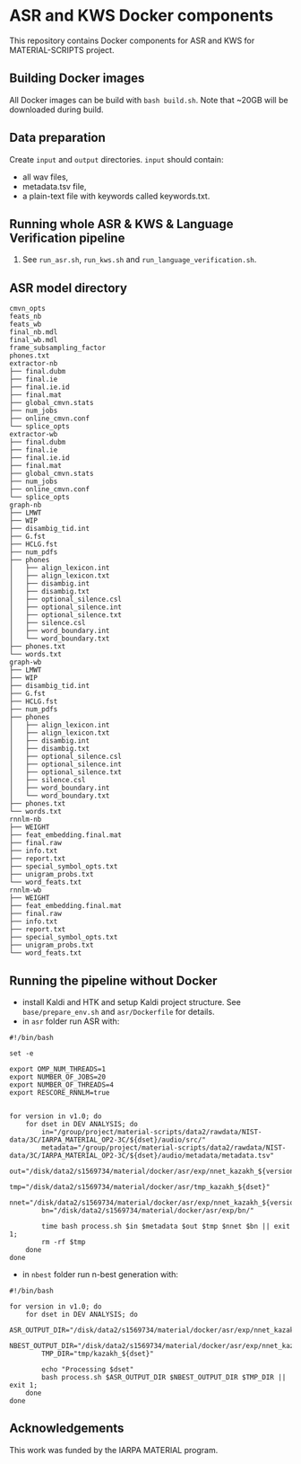 # ASR and KWS Docker components
This repository contains Docker components for ASR and KWS for MATERIAL-SCRIPTS project.

## Building Docker images
All Docker images can be build with ```bash build.sh```. Note that ~20GB will be downloaded during build.

## Data preparation
Create ```input``` and ```output``` directories. ```input``` should contain:
  * all wav files,
  * metadata.tsv file,
  * a plain-text file with keywords called keywords.txt.

## Running whole ASR & KWS & Language Verification pipeline
1. See ```run_asr.sh```, ```run_kws.sh``` and ```run_language_verification.sh```.

## ASR model directory
```
cmvn_opts
feats_nb
feats_wb
final_nb.mdl
final_wb.mdl
frame_subsampling_factor
phones.txt
extractor-nb
├── final.dubm
├── final.ie
├── final.ie.id
├── final.mat
├── global_cmvn.stats
├── num_jobs
├── online_cmvn.conf
└── splice_opts
extractor-wb
├── final.dubm
├── final.ie
├── final.ie.id
├── final.mat
├── global_cmvn.stats
├── num_jobs
├── online_cmvn.conf
└── splice_opts
graph-nb
├── LMWT
├── WIP
├── disambig_tid.int
├── G.fst
├── HCLG.fst
├── num_pdfs
├── phones
│   ├── align_lexicon.int
│   ├── align_lexicon.txt
│   ├── disambig.int
│   ├── disambig.txt
│   ├── optional_silence.csl
│   ├── optional_silence.int
│   ├── optional_silence.txt
│   ├── silence.csl
│   ├── word_boundary.int
│   └── word_boundary.txt
├── phones.txt
└── words.txt
graph-wb
├── LMWT
├── WIP
├── disambig_tid.int
├── G.fst
├── HCLG.fst
├── num_pdfs
├── phones
│   ├── align_lexicon.int
│   ├── align_lexicon.txt
│   ├── disambig.int
│   ├── disambig.txt
│   ├── optional_silence.csl
│   ├── optional_silence.int
│   ├── optional_silence.txt
│   ├── silence.csl
│   ├── word_boundary.int
│   └── word_boundary.txt
├── phones.txt
└── words.txt
rnnlm-nb
├── WEIGHT
├── feat_embedding.final.mat
├── final.raw
├── info.txt
├── report.txt
├── special_symbol_opts.txt
├── unigram_probs.txt
└── word_feats.txt
rnnlm-wb
├── WEIGHT
├── feat_embedding.final.mat
├── final.raw
├── info.txt
├── report.txt
├── special_symbol_opts.txt
├── unigram_probs.txt
└── word_feats.txt
```

## Running the pipeline without Docker
  * install Kaldi and HTK and setup Kaldi project structure. See ```base/prepare_env.sh``` and ```asr/Dockerfile``` for details.
  * in ```asr``` folder run ASR with:
```
#!/bin/bash

set -e

export OMP_NUM_THREADS=1
export NUMBER_OF_JOBS=20
export NUMBER_OF_THREADS=4
export RESCORE_RNNLM=true


for version in v1.0; do
    for dset in DEV ANALYSIS; do
        in="/group/project/material-scripts/data2/rawdata/NIST-data/3C/IARPA_MATERIAL_OP2-3C/${dset}/audio/src/"
        metadata="/group/project/material-scripts/data2/rawdata/NIST-data/3C/IARPA_MATERIAL_OP2-3C/${dset}/audio/metadata/metadata.tsv"
        out="/disk/data2/s1569734/material/docker/asr/exp/nnet_kazakh_${version}/${dset}"
        tmp="/disk/data2/s1569734/material/docker/asr/tmp_kazakh_${dset}"
        nnet="/disk/data2/s1569734/material/docker/asr/exp/nnet_kazakh_${version}/"
        bn="/disk/data2/s1569734/material/docker/asr/exp/bn/"

        time bash process.sh $in $metadata $out $tmp $nnet $bn || exit 1;
        rm -rf $tmp
    done
done
```
  * in ```nbest``` folder run n-best generation with:
```
#!/bin/bash

for version in v1.0; do
    for dset in DEV ANALYSIS; do
        ASR_OUTPUT_DIR="/disk/data2/s1569734/material/docker/asr/exp/nnet_kazakh_${version}/${dset}"
        NBEST_OUTPUT_DIR="/disk/data2/s1569734/material/docker/asr/exp/nnet_kazakh_${version}/${dset}"
        TMP_DIR="tmp/kazakh_${dset}"

        echo "Processing $dset"
        bash process.sh $ASR_OUTPUT_DIR $NBEST_OUTPUT_DIR $TMP_DIR || exit 1;
    done
done
```

## Acknowledgements
This work was funded by the IARPA MATERIAL program.
